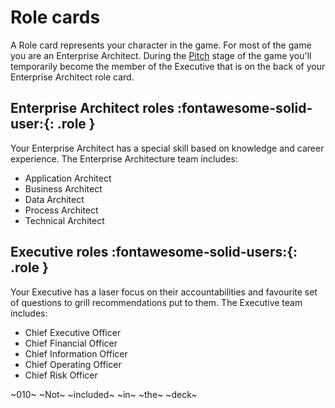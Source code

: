 # Role cards 


A Role card represents your character in the game. For most of the game you are an Enterprise Architect. During the [Pitch](../rules/pitch.md) stage of the game you'll temporarily become the member of the Executive that is on the back of your Enterprise Architect role card. 

## Enterprise Architect roles :fontawesome-solid-user:{: .role } 

Your Enterprise Architect has a special skill based on knowledge and career experience. The Enterprise Architecture team includes: 

- Application Architect
- Business Architect
- Data Architect
- Process Architect
- Technical Architect

## Executive roles :fontawesome-solid-users:{: .role } 

Your Executive has a laser focus on their accountabilities and favourite set of questions to grill recommendations put to them. The Executive team includes: 

- Chief Executive Officer
- Chief Financial Officer
- Chief Information Officer
- Chief Operating Officer
- Chief Risk Officer

~010~ ~Not~ ~included~ ~in~ ~the~ ~deck~
